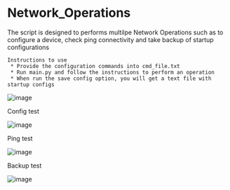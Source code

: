 # Network_Operations
The script is designed to performs multilpe Network Operations such as to configure a device, check ping connectivity and take backup of startup configurations

    Instructions to use
     * Provide the configuration commands into cmd_file.txt
     * Run main.py and follow the instructions to perform an operation
     * When run the save config option, you will get a text file with startup configs


![image](https://user-images.githubusercontent.com/63805419/139710356-fd6f571d-b96a-4df3-8922-03ab8816bb6f.png)

Config test

![image](https://user-images.githubusercontent.com/63805419/139710413-13ed7a00-5775-4f96-ba5b-25943f109c9d.png)

Ping test

![image](https://user-images.githubusercontent.com/63805419/139710489-36836183-6e07-42cf-a167-6a43438239a4.png)

Backup test

![image](https://user-images.githubusercontent.com/63805419/139710550-d106f1c3-e70c-4956-9a92-38233e84cec7.png)

			

